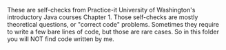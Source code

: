 These are self-checks from Practice-it University of Washington's introductory Java courses Chapter 1. 
Those self-checks are mostly theoretical questions, or "correct code" problems. 
Sometimes they require to write a few bare lines of code, but those are rare cases.
So in this folder you will NOT find code written by me. 

